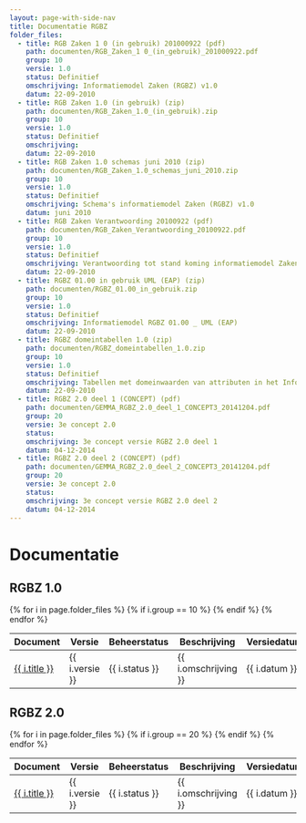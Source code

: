 ```yaml
---
layout: page-with-side-nav
title: Documentatie RGBZ
folder_files:
  - title: RGB Zaken 1 0 (in gebruik) 201000922 (pdf)
    path: documenten/RGB_Zaken_1 0_(in_gebruik)_201000922.pdf
    group: 10
    versie: 1.0
    status: Definitief
    omschrijving: Informatiemodel Zaken (RGBZ) v1.0
    datum: 22-09-2010
  - title: RGB Zaken 1.0 (in gebruik) (zip)
    path: documenten/RGB_Zaken_1.0_(in_gebruik).zip
    group: 10
    versie: 1.0
    status: Definitief
    omschrijving: 
    datum: 22-09-2010
  - title: RGB Zaken 1.0 schemas juni 2010 (zip)
    path: documenten/RGB_Zaken_1.0_schemas_juni_2010.zip
    group: 10
    versie: 1.0
    status: Definitief
    omschrijving: Schema's informatiemodel Zaken (RGBZ) v1.0
    datum: juni 2010
  - title: RGB Zaken Verantwoording 20100922 (pdf)
    path: documenten/RGB_Zaken_Verantwoording_20100922.pdf
    group: 10
    versie: 1.0
    status: Definitief
    omschrijving: Verantwoording tot stand koming informatiemodel Zaken (RGBZ) v1.0
    datum: 22-09-2010
  - title: RGBZ 01.00 in gebruik UML (EAP) (zip)
    path: documenten/RGBZ_01.00_in_gebruik.zip
    group: 10
    versie: 1.0
    status: Definitief
    omschrijving: Informatiemodel RGBZ 01.00 _ UML (EAP)
    datum: 22-09-2010
  - title: RGBZ domeintabellen 1.0 (zip)
    path: documenten/RGBZ_domeintabellen_1.0.zip
    group: 10
    versie: 1.0
    status: Definitief
    omschrijving: Tabellen met domeinwaarden van attributen in het Informatiemodel Zaken (RGBZ) v1.0
    datum: 22-09-2010
  - title: RGBZ 2.0 deel 1 (CONCEPT) (pdf)
    path: documenten/GEMMA_RGBZ_2.0_deel_1_CONCEPT3_20141204.pdf
    group: 20
    versie: 3e concept 2.0
    status: 
    omschrijving: 3e concept versie RGBZ 2.0 deel 1
    datum: 04-12-2014
  - title: RGBZ 2.0 deel 2 (CONCEPT) (pdf)
    path: documenten/GEMMA_RGBZ_2.0_deel_2_CONCEPT3_20141204.pdf
    group: 20
    versie: 3e concept 2.0
    status: 
    omschrijving: 3e concept versie RGBZ 2.0 deel 2
    datum: 04-12-2014
---
```


# Documentatie

## RGBZ 1.0

<table>
	<thead>
		<tr>
			<th>Document</th><th>Versie</th><th>Beheerstatus</th><th>Beschrijving</th><th>Versiedatum</th>
		</tr>
	</thead>
	<tbody>
		{% for i in page.folder_files %}
			{% if i.group == 10 %} 
				<tr>
					<td>
					  <a href="{{ i.path | base_url }}">
						{{ i.title }}
					  </a>
					</td>
					<td>{{ i.versie }}</td>
					<td>{{ i.status }}</td>
					<td>{{ i.omschrijving }}</td>
					<td>{{ i.datum }}</td>
				</tr>
			{% endif %} 
		{% endfor %}
	</tbody>
</table>

## RGBZ 2.0

<table>
	<thead>
		<tr>
			<th>Document</th><th>Versie</th><th>Beheerstatus</th><th>Beschrijving</th><th>Versiedatum</th>
		</tr>
	</thead>
	<tbody>
		{% for i in page.folder_files %}
			{% if i.group == 20 %} 
				<tr>
					<td>
					  <a href="{{ i.path | base_url }}">
						{{ i.title }}
					  </a>
					</td>
					<td>{{ i.versie }}</td>
					<td>{{ i.status }}</td>
					<td>{{ i.omschrijving }}</td>
					<td>{{ i.datum }}</td>
				</tr>
			{% endif %} 
		{% endfor %}
	</tbody>
</table>
